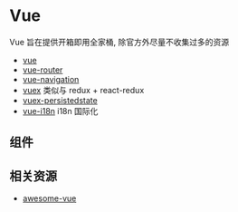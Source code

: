 # Vue

Vue 旨在提供开箱即用全家桶, 除官方外尽量不收集过多的资源

- [vue](https://cn.vuejs.orghttps://cn.vuejs.org)
- [vue-router](https://router.vuejs.org/zh/)
- [vue-navigation](https://github.com/zack24q/vue-navigation)
- [vuex](https://vuex.vuejs.org/zh/)  类似与 redux + react-redux 
- [vuex-persistedstate](https://github.com/robinvdvleuten/vuex-persistedstate)
- [vue-i18n](https://github.com/kazupon/vue-i18n) i18n 国际化

## 组件

## 相关资源

- [awesome-vue](https://github.com/vuejs/awesome-vue)
